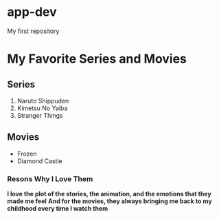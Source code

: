 # app-dev
My first repository

# My Favorite Series and Movies
## Series 
1. Naruto Shippuden
2. Kimetsu No Yaiba
3. Stranger Things

## Movies
- Frozen
- Diamond Castle

### Resons Why I Love Them
**I love the plot of the stories, the animation, and the emotions that they made me feel**
**And for the movies, they always bringing me back to my childhood every time I watch them**
